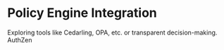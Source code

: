 # Policy Engine Integration

Exploring tools like Cedarling, OPA, etc. or transparent decision-making.
AuthZen

